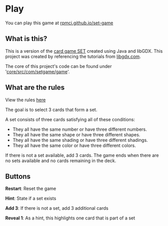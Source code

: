 # Play
You can play this game at [rpmci.github.io/set-game](https://rpmci.github.io/set-game/html/build/dist/index.html)

## What is this?
This is a version of the [card game SET](https://en.wikipedia.org/wiki/Set_(card_game)) created using Java and libGDX. This project was created by referencing the tutorials from [libgdx.com](https://libgdx.com/wiki/start/a-simple-game). 

The core of this project's code can be found under '[core/src/com/setgame/game](core/src/com/setgame/game)'. 

## What are the rules
View the rules [here](https://en.wikipedia.org/wiki/Set_(card_game))

The goal is to select 3 cards that form a set.

A set consists of three cards satisfying all of these conditions:
- They all have the same number or have three different numbers.
- They all have the same shape or have three different shapes.
- They all have the same shading or have three different shadings.
- They all have the same color or have three different colors.

If there is not a set available, add 3 cards. The game ends when there are no sets available and no cards remaining in the deck.


## Buttons
**Restart**: Reset the game

**Hint**: State if a set exists

**Add 3**: If there is not a set, add 3 additional cards

**Reveal 1**: As a hint, this highlights one card that is part of a set
